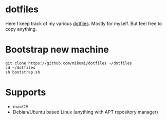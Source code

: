 # dotfiles

Here I keep track of my various [dotfiles](https://dotfiles.github.io). Mostly for myself. But feel free to copy anything.

# Bootstrap new machine

```
git clone https://github.com/mikumi/dotfiles ~/dotfiles
cd ~/dotfiles
sh bootstrap.sh
```


# Supports

- macOS
- Debian/Ubuntu based Linux (anything with APT repository manager)
